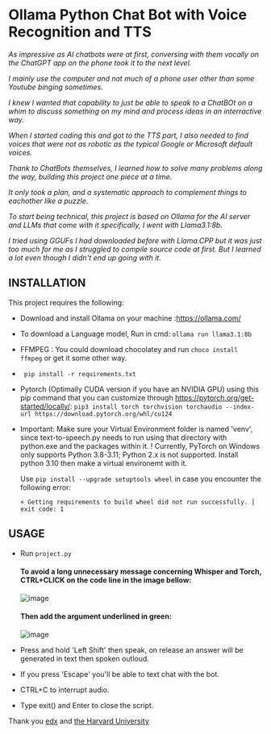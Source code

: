 # Ollama Python Chat Bot with Voice Recognition and TTS

*As impressive as AI chatbots were at first, conversing with them vocally on the ChatGPT app on the phone took it to the next level.*

*I mainly use the computer and not much of a phone user other than some Youtube binging sometimes.*

*I knew I wanted that capability to just be able to speak to a ChatBOt on a whim to discuss something on my mind and process ideas in an interractive way.*

*When I started coding this and got to the TTS part, I also needed to find voices that were not as robotic as the typical Google or Microsoft default voices.*

*Thank to ChatBots themselves, I learned how to solve many problems along the way, building this project one piece at a time.*

*It only took a plan, and a systematic approach to complement things to eachother like a puzzle.*

*To start being technical, this project is based on Ollama for the AI server and LLMs that come with it specifically, I went with Llama3.1:8b.*

*I tried using GGUFs I had downloaded before with Llama.CPP but it was just too much for me as I struggled to compile source code at first. But I learned a lot even though I didn't end up going with it.*

## INSTALLATION

This project requires the following:

- Download and install Ollama on your machine :https://ollama.com/
- To download a Language model, Run in cmd: `ollama run llama3.1:8b`
- FFMPEG : You could download chocolatey and run `choco install ffmpeg` or get it some other way.
-  ` pip install -r requirements.txt`
- Pytorch (Optimally CUDA version if you have an NVIDIA GPU) using this pip command that you can customize through https://pytorch.org/get-started/locally/:
    `pip3 install torch torchvision torchaudio --index-url https://download.pytorch.org/whl/cu124`
- Important:
      Make sure your Virtual Environment folder is named 'venv', since text-to-speech.py needs to run using that directory with python.exe and the packages within it.
      ! Currently, PyTorch on Windows only supports Python 3.8-3.11; Python 2.x is not supported.
      Install python 3.10 then make a virtual environemt with it.
      
  Use `pip install --upgrade setuptools wheel` in case you encounter the following error:
  
  `× Getting requirements to build wheel did not run successfully.
  │ exit code: 1`

## USAGE

- Run `project.py`
  #### To avoid a long unnecessary message concerning Whisper and Torch, CTRL+CLICK on the code line in the image bellow:
  ![image](https://github.com/user-attachments/assets/6184bf20-e385-48ba-a8bf-2dd27e6d753b)
  #### Then add the argument underlined in green:
  ![image](https://github.com/user-attachments/assets/505ce6bc-a31d-40df-a479-a14a9052b876)

- Press and hold 'Left Shift' then speak, on release an answer will be generated in text then spoken outloud.
- If you press 'Escape' you'll be able to text chat with the bot.
- CTRL+C to interrupt audio.
- Type exit() and Enter to close the script.

Thank you [edx](https://www.edx.org/cs50) and [the Harvard University](https://cs50.harvard.edu/)
